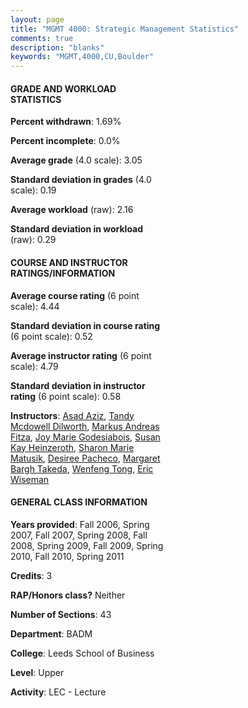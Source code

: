 ```yaml
---
layout: page
title: "MGMT 4000: Strategic Management Statistics"
comments: true
description: "blanks"
keywords: "MGMT,4000,CU,Boulder"
---
```

<head>
<script src="https://ajax.googleapis.com/ajax/libs/jquery/2.1.3/jquery.min.js"></script>
<script src="https://dl.dropboxusercontent.com/s/pc42nxpaw1ea4o9/highcharts.js?dl=0"></script>
<!-- <script src="../assets/js/highcharts.js"></script> -->
<style type="text/css">@font-face {
	font-family: "Bebas Neue";
	src: url(https://www.filehosting.org/file/details/544349/BebasNeue Regular.otf) format("opentype");
	}
	h1.Bebas { 
		font-family: "Bebas Neue", Verdana, Tahoma;
	}
</style>
</head>
<body>
	<div id="container" style="float: right; width: 45%; height: 88%; margin-left: 2.5%; margin-right: 2.5%;"></div>
	<script language="JavaScript">
		$(document).ready(function() {
		var chart = {type: 'column'};
		var title = {text: 'Grade Distribution'};
		var xAxis = {categories: ['A','B','C','D','F'],crosshair: true};
		var yAxis = {min: 0,title: {text: 'Percentage'}};
		var tooltip = {headerFormat: '<center><b><span style="font-size:20px">{point.key}</span></b></center>',
		               pointFormat: '<td style="padding:0"><b>{point.y:.1f}%</b></td>',
		               footerFormat: '</table>',shared: true,useHTML: true};
		var plotOptions = {column: {pointPadding: 0.0,borderWidth: 0}};  
		var credits = {enabled: false};var series= [{name: 'Percent',data: [20.92,66.52,11.57,0.32,0.67,]}];
		var json = {};
		json.chart = chart;
		json.title = title;
		json.tooltip = tooltip;
		json.xAxis = xAxis;
		json.yAxis = yAxis;  
		json.series = series;
		json.plotOptions = plotOptions;  
		json.credits = credits;
		$('#container').highcharts(json);
	});
	</script>
</body>
			   
#### GRADE AND WORKLOAD STATISTICS

**Percent withdrawn**: 1.69%

**Percent incomplete**: 0.0%

**Average grade** (4.0 scale): 3.05

**Standard deviation in grades** (4.0 scale): 0.19

**Average workload** (raw): 2.16

**Standard deviation in workload** (raw): 0.29

#### COURSE AND INSTRUCTOR RATINGS/INFORMATION

**Average course rating** (6 point scale): 4.44

**Standard deviation in course rating** (6 point scale): 0.52

**Average instructor rating** (6 point scale): 4.79

**Standard deviation in instructor rating** (6 point scale): 0.58

**Instructors**: <a href='../../instructors/Asad_Aziz'>Asad Aziz</a>, <a href='../../instructors/Tandy_Mcdowell_Dilworth'>Tandy Mcdowell Dilworth</a>, <a href='../../instructors/Markus_Andreas_Fitza'>Markus Andreas Fitza</a>, <a href='../../instructors/Joy_Marie_Godesiabois'>Joy Marie Godesiabois</a>, <a href='../../instructors/Susan_Kay_Heinzeroth'>Susan Kay Heinzeroth</a>, <a href='../../instructors/Sharon_Marie_Matusik'>Sharon Marie Matusik</a>, <a href='../../instructors/Desiree_Pacheco'>Desiree Pacheco</a>, <a href='../../instructors/Margaret_Bargh_Takeda'>Margaret Bargh Takeda</a>, <a href='../../instructors/Wenfeng_Tong'>Wenfeng Tong</a>, <a href='../../instructors/Eric_Wiseman'>Eric Wiseman</a>

#### GENERAL CLASS INFORMATION

**Years provided**: Fall 2006, Spring 2007, Fall 2007, Spring 2008, Fall 2008, Spring 2009, Fall 2009, Spring 2010, Fall 2010, Spring 2011

**Credits**: 3

**RAP/Honors class?** Neither

**Number of Sections**: 43

**Department**: BADM

**College**: Leeds School of Business

**Level**: Upper

**Activity**: LEC - Lecture
